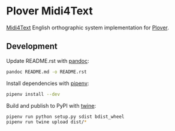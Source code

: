 # Plover Midi4Text

[Midi4Text](https://www.midi4text.com/) English orthographic system implementation for [Plover](https://github.com/openstenoproject/plover).

## Development

Update README.rst with [pandoc](https://pandoc.org/):

```bash
pandoc README.md -o README.rst
```

Install dependencies with [pipenv](https://github.com/pypa/pipenv):

```bash
pipenv install --dev
```

Build and publish to PyPI with [twine](https://twine.readthedocs.io/en/latest/):

```bash
pipenv run python setup.py sdist bdist_wheel
pipenv run twine upload dist/*
```
